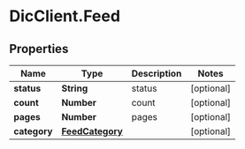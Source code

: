 # DicClient.Feed

## Properties
Name | Type | Description | Notes
------------ | ------------- | ------------- | -------------
**status** | **String** | status | [optional] 
**count** | **Number** | count | [optional] 
**pages** | **Number** | pages | [optional] 
**category** | [**FeedCategory**](FeedCategory.md) |  | [optional] 


